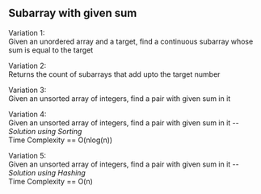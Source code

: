 ## Subarray with given sum

Variation 1:  
Given an unordered array and a target, find a continuous subarray whose sum is equal to the target

Variation 2:  
Returns the count of subarrays that add upto the target number

Variation 3:  
Given an unsorted array of integers, find a pair with given sum in it

Variation 4:  
Given an unsorted array of integers, find a pair with given sum in it -- _Solution using Sorting_  
Time Complexity == O(nlog(n))

Variation 5:  
Given an unsorted array of integers, find a pair with given sum in it -- _Solution using Hashing_  
Time Complexity == O(n)  
